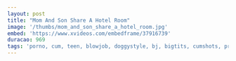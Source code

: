```yaml
---
layout: post
title: "Mom And Son Share A Hotel Room"
image: '/thumbs/mom_and_son_share_a_hotel_room.jpg'
embed: 'https://www.xvideos.com/embedframe/37916739'
duracao: 969
tags: 'porno, cum, teen, blowjob, doggystyle, bj, bigtits, cumshots, pretty, bbw, brunettes, bbc'
---
```

